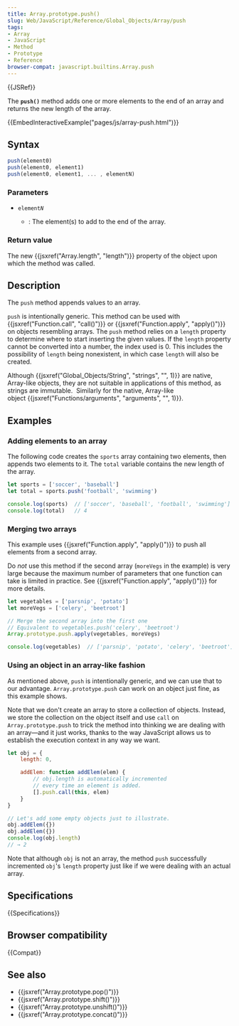 ```yaml
---
title: Array.prototype.push()
slug: Web/JavaScript/Reference/Global_Objects/Array/push
tags:
- Array
- JavaScript
- Method
- Prototype
- Reference
browser-compat: javascript.builtins.Array.push
---
```

{{JSRef}}

The **`push()`** method adds one or more elements to the end of an array and
returns the new length of the array.

{{EmbedInteractiveExample("pages/js/array-push.html")}}

## Syntax

```js
push(element0)
push(element0, element1)
push(element0, element1, ... , elementN)
```

### Parameters

- <code>element<em>N</em></code>

  - : The element(s) to add to the end of the array.

### Return value

The new {{jsxref("Array.length", "length")}} property of the object
upon which the method was called.

## Description

The `push` method appends values to an array.

`push` is intentionally generic. This method can be used with
{{jsxref("Function.call", "call()")}} or
{{jsxref("Function.apply", "apply()")}} on objects resembling
arrays. The `push` method relies on a `length` property to determine where to
start inserting the given values. If the `length` property cannot be converted
into a number, the index used is 0. This includes the possibility of `length`
being nonexistent, in which case `length` will also be created.

Although
{{jsxref("Global_Objects/String", "strings", "", 1)}} are
native, Array-like objects, they are not suitable in applications of this
method, as strings are immutable.  Similarly for the native, Array-like
object {{jsxref("Functions/arguments",
  "arguments", "", 1)}}.

## Examples

### Adding elements to an array

The following code creates the `sports` array containing two elements, then
appends two elements to it. The `total` variable contains the new length of the
array.

```js
let sports = ['soccer', 'baseball']
let total = sports.push('football', 'swimming')

console.log(sports)  // ['soccer', 'baseball', 'football', 'swimming']
console.log(total)   // 4
```

### Merging two arrays

This example uses {{jsxref("Function.apply", "apply()")}} to push
all elements from a second array.

Do _not_ use this method if the second array (`moreVegs` in the example) is very
large because the maximum number of parameters that one function can take is
limited in practice. See {{jsxref("Function.apply", "apply()")}}
for more details.

```js
let vegetables = ['parsnip', 'potato']
let moreVegs = ['celery', 'beetroot']

// Merge the second array into the first one
// Equivalent to vegetables.push('celery', 'beetroot')
Array.prototype.push.apply(vegetables, moreVegs)

console.log(vegetables)  // ['parsnip', 'potato', 'celery', 'beetroot']
```

### Using an object in an array-like fashion

As mentioned above, `push` is intentionally generic, and we can use that to our
advantage. `Array.prototype.push` can work on an object just fine, as this
example shows.

Note that we don't create an array to store a collection of objects. Instead, we
store the collection on the object itself and use `call` on
`Array.prototype.push` to trick the method into thinking we are dealing with an
array—and it just works, thanks to the way JavaScript allows us to establish the
execution context in any way we want.

```js
let obj = {
    length: 0,

    addElem: function addElem(elem) {
        // obj.length is automatically incremented
        // every time an element is added.
        [].push.call(this, elem)
    }
}

// Let's add some empty objects just to illustrate.
obj.addElem({})
obj.addElem({})
console.log(obj.length)
// → 2
```

Note that although `obj` is not an array, the method `push` successfully
incremented `obj`'s `length` property just like if we were dealing with an
actual array.

## Specifications

{{Specifications}}

## Browser compatibility

{{Compat}}

## See also

- {{jsxref("Array.prototype.pop()")}}
- {{jsxref("Array.prototype.shift()")}}
- {{jsxref("Array.prototype.unshift()")}}
- {{jsxref("Array.prototype.concat()")}}
